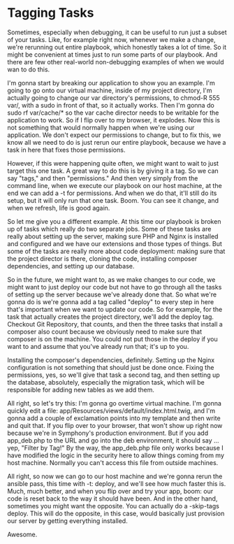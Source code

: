 # Tagging Tasks

Sometimes, especially when debugging, it can be useful to run just a subset of your tasks. Like, for example right now, whenever we make a change, we're rerunning out entire playbook, which honestly takes a lot of time. So it might be convenient at times just to run some parts of our playbook. And there are few other real-world non-debugging examples of when we would wan to do this.

I'm gonna start by breaking our application to show you an example. I'm going to go onto our virtual machine, inside of my project directory, I'm actually going to change our var directory's permissions, to chmod-R 555 var/, with a sudo in front of that, so it actually works. Then I'm gonna do sudo rf var/cache/* so the var cache director needs to be writable for the application to work. So if I flip over to my browser, it explodes. Now this is not something that would normally happen when we're using our application. We don't expect our permissions to change, but to fix this, we know all we need to do is just rerun our entire playbook, because we have a task in here that fixes those permissions.

However, if this were happening quite often, we might want to wait to just target this one task. A great way to do this is by giving it a tag. So we can say "tags," and then "permissions." And then very simply from the command line, when we execute our playbook on our host machine, at the end we can add a -t for permissions. And when we do that, it'll still do its setup, but it will only run that one task. Boom. You can see it change, and when we refresh, life is good again.

So let me give you a different example. At this time our playbook is broken up of tasks which really do two separate jobs. Some of these tasks are really about setting up the server, making sure PHP and Nginx is installed and configured and we have our extensions and those types of things. But some of the tasks are really more about code deployment: making sure that the project director is there, cloning the code, installing composer dependencies, and setting up our database.

So in the future, we might want to, as we make changes to our code, we might want to just deploy our code but not have to go through all the tasks of setting up the server because we've already done that. So what we're gonna do is we're gonna add a tag called "deploy" to every step in here that's important when we want to update our code. So for example, for the task that actually creates the project directory, we'll add the deploy tag. Checkout Git Repository, that counts, and then the three tasks that install a composer also count because we obviously need to make sure that composer is on the machine. You could not put those in the deploy if you want to and assume that you've already run that; it's up to you.

Installing the composer's dependencies, definitely. Setting up the Nginx configuration is not something that should just be done once. Fixing the permissions, yes, so we'll give that task a second tag, and then setting up the database, absolutely, especially the migration task, which will be responsible for adding new tables as we add them.

All right, so let's try this: I'm gonna go overtime virtual machine. I'm gonna quickly edit a file: app/Resources/views/default/index.html.twig, and I'm gonna add a couple of exclamation points into my template and then write and quit that. If you flip over to your browser, that won't show up right now because we're in Symphony's production environment. But if you add app_deb.php to the URL and go into the deb environment, it should say ... yep, "Filter by Tag!" By the way, the app_deb.php file only works because I have modified the logic in the security here to allow things coming from my host machine. Normally you can't access this file from outside machines.

All right, so now we can go to our host machine and we're gonna rerun the ansible pass, this time with -t: deploy, and we'll see how much faster this is. Much, much better, and when you flip over and try your app, boom: our code is reset back to the way it should have been. And in the other hand, sometimes you might want the opposite. You can actually do a -skip-tags deploy. This will do the opposite, in this case, would basically just provision our server by getting everything installed.

Awesome.

